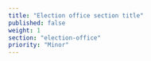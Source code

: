 ```yaml
---
title: "Election office section title"
published: false
weight: 1
section: "election-office"
priority: "Minor"
---
```


